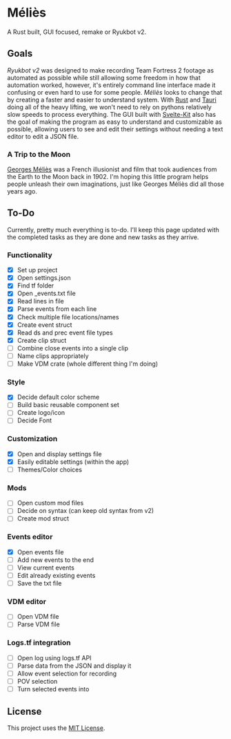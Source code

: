 # Méliès

A Rust built, GUI focused, remake or Ryukbot v2.

## Goals

*Ryukbot v2* was designed to make recording Team Fortress 2 footage as automated as possible while still allowing some freedom in how that automation worked, however, it's entirely command line interface made it confusing or even hard to use for some people. *Méliès* looks to change that by creating a faster and easier to understand system. With [Rust](https://www.rust-lang.org/) and [Tauri](https://tauri.app/) doing all of the heavy lifting, we won't need to rely on pythons relatively slow speeds to process everything. The GUI built with [Svelte-Kit](https://kit.svelte.dev/) also has the goal of making the program as easy to understand and customizable as possible, allowing users to see and edit their settings without needing a text editor to edit a JSON file.

### A Trip to the Moon

[Georges Méliès](https://en.wikipedia.org/wiki/Georges_M%C3%A9li%C3%A8s) was a French illusionist and film that took audiences from the Earth to the Moon back in 1902. I'm hoping this little program helps people unleash their own imaginations, just like Georges Méliès did all those years ago.

## To-Do

Currently, pretty much everything is to-do. I'll keep this page updated with the completed tasks as they are done and new tasks as they arrive.

### Functionality

- [x] Set up project
- [x] Open settings.json
- [x] Find tf folder
- [x] Open _events.txt file
- [x] Read lines in file
- [x] Parse events from each line
- [x] Check multiple file locations/names
- [x] Create event struct
- [x] Read ds and prec event file types
- [x] Create clip struct
- [ ] Combine close events into a single clip
- [ ] Name clips appropriately
- [ ] Make VDM crate (whole different thing I'm doing)

### Style

- [x] Decide default color scheme
- [ ] Build basic reusable component set
- [ ] Create logo/icon
- [ ] Decide Font

### Customization

- [x] Open and display settings file
- [x] Easily editable settings (within the app)
- [ ] Themes/Color choices

### Mods

- [ ] Open custom mod files
- [ ] Decide on syntax (can keep old syntax from v2)
- [ ] Create mod struct

### Events editor

- [x] Open events file
- [ ] Add new events to the end
- [ ] View current events
- [ ] Edit already existing events
- [ ] Save the txt file

### VDM editor

- [ ] Open VDM file
- [ ] Parse VDM file

### Logs.tf integration

- [ ] Open log using logs.tf API
- [ ] Parse data from the JSON and display it
- [ ] Allow event selection for recording
- [ ] POV selection
- [ ] Turn selected events into 

## License

This project uses the [MIT License](https://mit-license.org/).